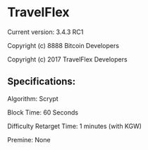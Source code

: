 TravelFlex 
================================
Current version: 3.4.3 RC1

Copyright (c) 8888 Bitcoin Developers

Copyright (c) 2017 TravelFlex Developers


Specifications:
---------------
Algorithm: Scrypt

Block Time: 60 Seconds

Difficulty Retarget Time: 1 minutes (with KGW)

Premine: None

